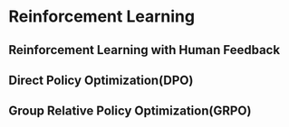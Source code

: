 # Reinforcement Learning

## Reinforcement Learning with Human Feedback
## Direct Policy Optimization(DPO)
## Group Relative Policy Optimization(GRPO)

